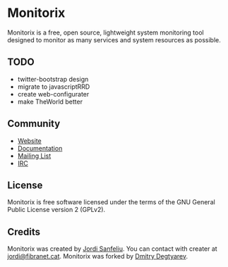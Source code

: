 Monitorix
=========
Monitorix is a free, open source, lightweight system monitoring tool designed to monitor as many services and system
resources as possible.

TODO
---------
- twitter-bootstrap design
- migrate to javascriptRRD
- create web-configurater
- make TheWorld better

Community
---------
- [Website](http://www.monitorix.org)
- [Documentation](http://www.monitorix.org/documentation.html)
- [Mailing List](https://lists.sourceforge.net/lists/listinfo/monitorix-general)
- [IRC](http://webchat.freenode.net/?channels=monitorix)

License
-------
Monitorix is free software licensed under the terms of the GNU General Public License version 2 (GPLv2).

Credits
-------
Monitorix was created by [Jordi Sanfeliu](http://www.fibranet.cat).
You can contact with creater at [jordi@fibranet.cat](mailto:jordi@fibranet.cat).
Monitorix was forked by [Dmitry Degtyarev](mailto:degtyarev.dm@gmil.com).
